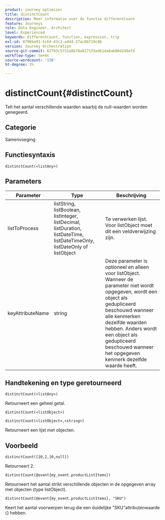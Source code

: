 ```yaml
---
product: journey optimizer
title: distinctCount
description: Meer informatie over de functie differentCount
feature: Journeys
role: Data Engineer, Architect
level: Experienced
keywords: differentCount, function, expression, trip
exl-id: 8796ba91-5c64-43c2-a444-27ac8b719c86
version: Journey Orchestration
source-git-commit: 62783c5731a8b78a8171fdadb1da8a680d249efd
workflow-type: tm+mt
source-wordcount: '138'
ht-degree: 3%

---
```


# distinctCount{#distinctCount}

Telt het aantal verschillende waarden waarbij de null-waarden worden genegeerd.

## Categorie

Samenvoeging

## Functiesyntaxis

`distinctCount(<listAny>)`

## Parameters

| Parameter | Type | Beschrijving |
|-----------|------------------|------------------|
| listToProcess | listString, listBoolean, listInteger, listDecimal, listDuration, listDateTime, listDateTimeOnly, listDateOnly of listObject | Te verwerken lijst. Voor listObject moet dit een veldverwijzing zijn. |
| keyAttributeName | string | Deze parameter is optioneel en alleen voor listObject. Wanneer de parameter niet wordt opgegeven, wordt een object als gedupliceerd beschouwd wanneer alle kenmerken dezelfde waarden hebben. Anders wordt een object als gedupliceerd beschouwd wanneer het opgegeven kenmerk dezelfde waarde heeft. |

## Handtekening en type geretourneerd

`distinctCount(<listAny>)`

Retourneert een geheel getal.

`distinctCount(<listObject>)`

`distinctCount(<listObject>,<string>)`

Retourneert een lijst met objecten.


## Voorbeeld

`distinctCount([10,2,10,null])`

Retourneert 2.

`distinctCount(@event{my_event.productListItems})`

Retourneert het aantal strikt verschillende objecten in de opgegeven array met objecten (type listObject).

`distinctCount(@event{my_event.productListItems}, "SKU")`

Keert het aantal voorwerpen terug die een duidelijke &quot;SKU&quot;attributenwaarde {} hebben.
